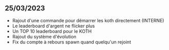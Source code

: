## 25/03/2023

- Rajout d'une commande pour démarrer les koth directement (INTERNE)
- Le leaderboard d'argent ne flicker plus
- Un TOP 10 leaderboard pour le KOTH
- Rajout du système d'évolution
- Fix du compte à rebours spawn quand quelqu'un rejoint